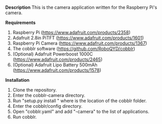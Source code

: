  **Description**
  This is the camera application written for the Raspberry Pi's camera.

 **Requirements**
  1. Raspberry Pi (https://www.adafruit.com/products/2358)
  2. Adafruit 2.8in PiTFT (https://www.adafruit.com/products/1601)
  3. Raspberry Pi Camera (https://www.adafruit.com/products/1367)
  4. The cobblr software (https://github.com/RoboQYD/cobblr)
  5. (Optional) Adafruit Powerboost 1000C (https://www.adafruit.com/products/2465)
  6. (Optional) Adafruit Lipo Battery 500mAh (https://www.adafruit.com/products/1578)

 **Installation**
  1. Clone the repository.
  2. Enter the cobblr-camera directory.
  3. Run "setup.py install <path>" where <path> is the location of the cobblr folder.
  4. Enter the cobblr/config directory.
  5. Open "cobblr.yaml" and add "-camera" to the list of applications.
  6. Run cobblr.
